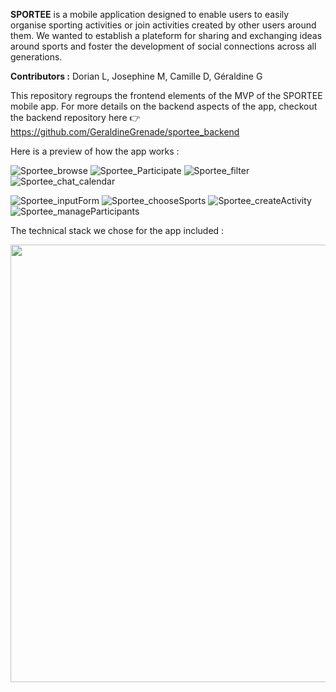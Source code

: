 __SPORTEE__ is a mobile application designed to enable users to easily organise sporting activities or join activities created by other users around them. We wanted to establish a plateform for sharing and exchanging ideas around sports and foster the development of social connections across all generations. 

__Contributors :__ Dorian L, Josephine M, Camille D, Géraldine G

This repository regroups the frontend elements of the MVP of the SPORTEE mobile app. 
For more details on the backend aspects of the app, checkout the backend repository here 👉 https://github.com/GeraldineGrenade/sportee_backend

Here is a preview of how the app works :

![Sportee_browse](https://github.com/GeraldineGrenade/sportee_frontend/assets/118895908/fb9441e4-9301-4b8c-b09e-a66962742a23)
![Sportee_Participate](https://github.com/GeraldineGrenade/sportee_frontend/assets/118895908/80540a7d-f781-4b78-a925-4ba05f475a34)
![Sportee_filter](https://github.com/GeraldineGrenade/sportee_frontend/assets/118895908/fc3e05b6-dfae-4756-a524-3184cfe114fd)
![Sportee_chat_calendar](https://github.com/GeraldineGrenade/sportee_frontend/assets/118895908/71bac7e8-eb26-4944-8ab1-57f9041867c7)

![Sportee_inputForm](https://github.com/GeraldineGrenade/sportee_frontend/assets/118895908/8046c9b9-9998-4ac9-9e99-95c4bfacedd3)
![Sportee_chooseSports](https://github.com/GeraldineGrenade/sportee_frontend/assets/118895908/36d3d4bf-e601-42c1-84f3-d87c8d7faa3b)
![Sportee_createActivity](https://github.com/GeraldineGrenade/sportee_frontend/assets/118895908/8b347f89-bbdd-49ec-a0c2-59f91c874777)
![Sportee_manageParticipants](https://github.com/GeraldineGrenade/sportee_frontend/assets/118895908/2307caef-ce4f-4f0d-a673-b0fd480d2945)


The technical stack we chose for the app included : 

<img src='https://github.com/GeraldineGrenade/sportee_frontend/assets/118895908/3d904e2d-58a5-45d9-93fe-90b2f94cb050' width=700>

